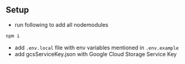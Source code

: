 ## Setup

- run following to add all nodemodules

```bash
npm i
```

- add `.env.local` file with env variables mentioned in `.env.example`
- add gcsServiceKey.json with Google Cloud Storage Service Key
